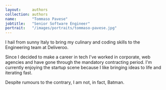 ```yaml
---
layout:     authors
collection: authors
name:       "Tommaso Pavese"
jobtitle:   "Senior Software Engineer"
portrait:   "/images/portraits/tommaso-pavese.jpg"
---
```


I hail from sunny Italy to bring my culinary and coding skills to the Engineering team at Deliveroo. 

Since I decided to make a career in tech I've worked in corporate, web agencies and have gone through the mandatory contracting period. I'm currently enjoying the startup scene because I like bringing ideas to life and iterating fast.

Despite rumours to the contrary, I am not, in fact, Batman.

